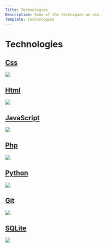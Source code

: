 ```yaml
---
Title: Technologies
Description: Some of the techniques we use.
Template: technologies
---
```


Technologies
=================

<div class="techno-box first-left">
<a href="%base_url%?technology/css">
    <h2>Css</h2>
    <img src="%base_url%/assets/img/css.jpg">
</a>
</div>

<div class="techno-box first-right">
<a href="%base_url%?technology/html">
    <h2>Html</h2>
    <img src="%base_url%/assets/img/html.jpg">
</a>
</div>

<div class="techno-box second-left">
<a href="%base_url%?technology/javascript">
    <h2>JavaScript</h2>
    <img src="%base_url%/assets/img/js.jpg">
</a>
</div>

<div class="techno-box second-right">
<a href="%base_url%?technology/php">
    <h2>Php</h2>
    <img src="%base_url%/assets/img/php.jpg">
</a>
</div>

<div class="techno-box third">
<a href="%base_url%?technology/python">
    <h2>Python</h2>
    <img src="%base_url%/assets/img/python.jpg">
</a>
</div>

<div class="techno-box fourth-left">
<a href="%base_url%?technology/git">
    <h2>Git</h2>
    <img src="%base_url%/assets/img/git.jpg">
</a>
</div>

<div class="techno-box fourth-right">
<a href="%base_url%?technology/sqlite">
    <h2>SQLite</h2>
    <img src="%base_url%/assets/img/sqlite.jpg">
</a>
</div>